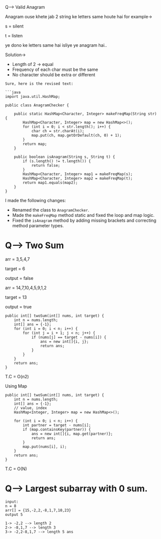 Q--> Valid Anagram

Anagram ouse khete jab 2 string ke letters same houte hai for example->

s = silent

t = listen

ye dono ke letters same hai isliye ye anagram hai..


Solution->
* Length of 2 -> equal
* Frequency of each char must be the same
* No character should be extra or different


```
Sure, here is the revised text:

```java
import java.util.HashMap;

public class AnagramChecker {

    public static HashMap<Character, Integer> makeFreqMap(String str) {
        HashMap<Character, Integer> map = new HashMap<>();
        for (int i = 0; i < str.length(); i++) {
            char ch = str.charAt(i);
            map.put(ch, map.getOrDefault(ch, 0) + 1);
        }
        return map;
    }

    public boolean isAnagram(String s, String t) {
        if (s.length() != t.length()) {
            return false;
        }
        HashMap<Character, Integer> map1 = makeFreqMap(s);
        HashMap<Character, Integer> map2 = makeFreqMap(t);
        return map1.equals(map2);
    }
}
```

I made the following changes:
- Renamed the class to `AnagramChecker`.
- Made the `makeFreqMap` method static and fixed the loop and map logic.
- Fixed the `isAnagram` method by adding missing brackets and correcting method parameter types.
  




# Q--> Two Sum
arr = 3,5,4,7

target = 6

output = false


arr = 14,7,10,4,5,9,1,2

target = 13

output = true




```
public int[] twoSum(int[] nums, int target) {
    int n = nums.length;
    int[] ans = {-1};
    for (int i = 0; i < n; i++) {
        for (int j = i + 1; j < n; j++) {
            if (nums[j] == target - nums[i]) {
                ans = new int[]{i, j};
                return ans;
            }
        }
    }
    return ans;
}
```

T.C = O(n2)



Using Map



```
public int[] twoSum(int[] nums, int target) {
    int n = nums.length;
    int[] ans = {-1};
    // value, index
    HashMap<Integer, Integer> map = new HashMap<>();
    
    for (int i = 0; i < n; i++) {
        int partner = target - nums[i];
        if (map.containsKey(partner)) {
            ans = new int[]{i, map.get(partner)};
            return ans;
        }
        map.put(nums[i], i);
    }
    return ans;
}
```

T.C = O(N)




# Q--> Largest subarray with 0 sum.
```
input:
n = 8
arr[] = {15,-2,2,-8,1,7,10,23}
output 5

1-> -2,2 --> length 2
2-> -8,1,7 --> length 3
3-> -2,2-8,1,7 --> length 5 ans

```

